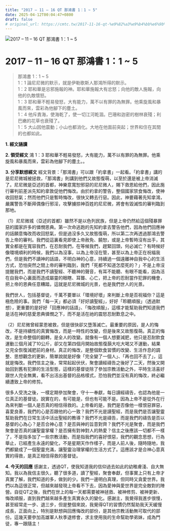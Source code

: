 ```yaml
---
title: "2017 – 11 – 16 QT 那鴻書 1：1 ~ 5"
date: 2025-04-12T00:04:47+0800
draft: false
# original_url: https://cmtc.tw/2017-11-16-qt-%e9%82%a3%e9%b4%bb%e6%9b%b8-1%ef%bc%9a1-5
---
```


![2017 – 11 – 16 QT 那鴻書  1：1 ~ 5](/images/qt.jpg   "2017 – 11 – 16 QT 那鴻書  1：1 ~ 5")

# 2017 – 11 – 16 QT 那鴻書 1：1 ~ 5

> 那鴻書 1：1 ~ 5  
> 1：1 論尼尼微的默示，就是伊勒歌斯人那鴻所得的默示。  
> 1：2 耶和華是忌邪施報的神。耶和華施報大有忿怒；向他的敵人施報，向他的仇敵懷怒。  
> 1：3 耶和華不輕易發怒，大有能力，萬不以有罪的為無罪。他乘旋風和暴風而來，雲彩為他腳下的塵土。  
> 1：4 他斥責海，使海乾了，使一切江河乾涸。巴珊和迦密的樹林衰殘；利巴嫩的花草也衰殘了。  
> 1：5 大山因他震動；小山也都消化。大地在他面前突起；世界和住在其間的也都如此。

**1. 經文誦讀**

**2. 領受經文**
鴻 1：3 耶和華不輕易發怒，大有能力，萬不以有罪的為無罪。他乘旋風和暴風而來，雲彩為他腳下的塵土。。

**3. 分享默想經文**
經文背景：「那鴻書」可以跟「約拿書」一起看。「約拿書」講的是尼尼微城被拯救，「那鴻書」則講到他們又故態復萌，以至於還是被上帝消滅了。尼尼微是亞述的首都，神樂意寬恕邪惡的尼尼微人，賜下救恩給他們，因此施行審判前差派先知約拿敦促他們悔改。由於約拿的警告，整個國家禁食悔改，使神收回怒氣；然而他們只是暫時悔改，很快又轉去行惡。因此，神要藉著先知拿鴻，嚴厲警告不斷拜偶像行邪淫，攻擊擄掠神百姓的尼尼微，將會有毀滅性的審判臨到那地。

（1）尼尼微城（亞述的首都）雖然不是以色列民族，但是上帝仍然給這個殘暴罪惡的國家許多的憐憫恩典。第一次命逃跑的先知約拿去警告他們，因為他們回應神的話願意悔改而收回怒氣，但是過沒多久又故態復萌，所以第二次再透過那鴻去警告上帝的審判。我們從這裏看見即使上帝赦免、饒恕，或是上帝暫時沒有出手，其實全都是在寬容我們，在忍耐我們，在等候我們，趕緊回頭，何必滅亡？有時候好像環境順利的時候，我們以為沒事，以為上帝沒在管，甚至以為上帝正在祝福我們，但是我們不讀神的話語，不明白神的心意，持續過一個遠離神自我中心的生活方式，恐怕突然之間上帝的審判臨到，我們「死都不知道怎麼死的？」不是上帝沒提醒我們，而是我們不讀聖經、不聽神的聲音，有耳不能聽、有眼不能看，因為活在自我中心裏面而造成屬靈的眼瞎、耳聾、心亡，把上帝的忍耐當作犯罪的機會，把上帝的恩典任意糟踏，這就是尼尼微城的光景，也是我們世人的光景。

我們世人，包括基督徒，千萬不要單以「環境好壞」來判斷上帝是否祝福你？這是極危險的事。我們「每一天」都必須「好好讀聖經」，好好「聆聽順服」（透過默想），更重要的是好好「回應神的話語」、「悔改順服」，這樣才能幫助我們知道我們是活在神的慈愛恩典憐憫之下，而不是活在祂的震怒忍耐歎息之中。

（2）尼尼微曾經蒙恩被救，但是很快卻又墮落滅亡。最重要的原因，是人的悔改，不是持續性的真實悔改，而是一時性的改變，但是後來又故態復萌。真正的悔改，是生命整個的翻轉，是全人的改變。就像有一個人想要減肥，他只是忍耐飲食運動三個月減了10公斤，卻又在第四個月開始故態復蓢大吃大喝又不運動，結果又完全恢復減肥前的身材。真正的悔改，是整個飲食習慣的改變、生活作息的調整、思想觀念的更新，簡單說就是好像「完全變了一個人」、「再也回不去了」，這就是悔改。我們信主之後，常常起起伏伏，聚會讀經禱告之後好了二天，然後又開始回到舊有犯罪的生活型態，這樣的基督徒除了參加宗教活動之外，平時生活喜好跟世人完全無異，看不出活出基督的品格樣式，恐怕我們並沒有真的悔改，終必繼續遭致上帝的修剪。

很多人受洗之後，一樣定期參加聚會，守十一奉獻，每日讀經禱告，也認為他是一位真正的基督徒。說實在的，有可能是，但也有可能不是。因為上帝不是從外在行為來判斷一個人是否真的相信得救的。上帝看的是，我們是否像他一樣恨惡罪惡，喜愛良善，我們的心是否跟他的心一致？我們不光是讀聖經，而是我們是否讓聖靈幫助我們在日常生活中活出聖經的教導？我們不光是禱告，而是我們的禱告是否以基督的心為心？是否合神心意？是否與神的旨意對齊？我們不光是聚會，而是我們聚會是否真的讓聖靈掌權？是否擁有對神對人的熱愛？信主之後應該一切都不一樣了，不是指多加了一些宗教活動，而是指我們的喜好恨惡，我們的觀念思想，行為舉止，已經產生永遠的變化，不是星期天作作樣子，而是人前人後，隨時隨地，我們都變成了一個聖靈充滿，讓聖靈治理掌權的生活方式了。這應該才是合神心意真實的得救，是真正相信得救的基督徒。

**4. 今天的回應**
感謝主，透過QT，使我知道我的信仰過去如此的幼稚膚淺、自大無知。我以為我信主很久，聽了很多道，讀了聖經，聚會奉獻，但事實上只有上帝才真實了解，我們知道的多，做到的少。我們一邊明白真理，但同時又貪愛世界。我們以為這很正常，但越來越發現上帝看不下去，因為愛神與愛世界是完全敵對的陣營。自從QT之後，我們在世上的每一天都需要被神拯救、被神修剪、被神更新、悔改順服，直到我們越來越多產生真實永久的變化。感謝主，我覺得我進步很慢，甚至經常走一步、退三步，但是整個來說，我覺得QT的習慣仍然幫助我天天緩慢成長，正面向上，特別是默想與回應悔改的部份，是其他宗教活動無可取代的部份。這幾天要參加高雄軍人秋季退修會，求主使用我的生命幫助學弟妹，成為門徒，專一跟隨主！
